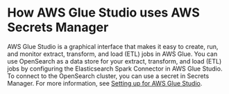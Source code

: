 # How AWS Glue Studio uses AWS Secrets Manager<a name="integrating_how-services-use-secrets_glue"></a>

AWS Glue Studio is a graphical interface that makes it easy to create, run, and monitor extract, transform, and load \(ETL\) jobs in AWS Glue\. You can use OpenSearch as a data store for your extract, transform, and load \(ETL\) jobs by configuring the Elasticsearch Spark Connector in AWS Glue Studio\. To connect to the OpenSearch cluster, you can use a secret in Secrets Manager\. For more information, see [Setting up for AWS Glue Studio](https://docs.aws.amazon.com/glue/latest/ug/setting-up.html#getting-started-min-privs-job)\.